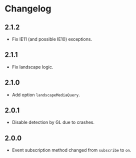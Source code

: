 # Changelog
## 2.1.2
* Fix IE11 (and possible IE10) exceptions.
## 2.1.1
* Fix landscape logic.
## 2.1.0
* Add option `landscapeMediaQuery`.
## 2.0.1
* Disable detection by GL due to crashes.
## 2.0.0
* Event subscription method changed from `subscribe` to `on`.